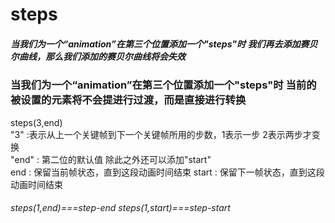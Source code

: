 # steps    
##### 当我们为一个“animation”在第三个位置添加一个"steps"时 我们再去添加赛贝尔曲线，那么我们添加的赛贝尔曲线将会失效  
### 当我们为一个“animation”在第三个位置添加一个"steps"时 当前的被设置的元素将不会提进行过渡，而是直接进行转换 
 steps(3,end)  
    "3"   :表示从上一个关键帧到下一个关键帧所用的步数，1表示一步 2表示两步才变换  
    "end" : 第二位的默认值 除此之外还可以添加"start"   
              end   : 保留当前帧状态，直到这段动画时间结束
              start : 保留下一帧状态，直到这段动画时间结束
######  steps(1,end)===step-end    steps(1,start)===step-start